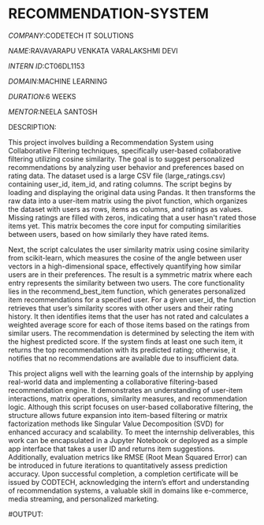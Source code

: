 # RECOMMENDATION-SYSTEM

*COMPANY*:CODETECH IT SOLUTIONS

*NAME*:RAVAVARAPU VENKATA VARALAKSHMI DEVI

*INTERN ID*:CT06DL1153

*DOMAIN*:MACHINE LEARNING

*DURATION*:6 WEEKS

*MENTOR*:NEELA SANTOSH

DESCRIPTION:

This project involves building a Recommendation System using Collaborative Filtering techniques, specifically user-based collaborative filtering utilizing cosine similarity. The goal is to suggest personalized recommendations by analyzing user behavior and preferences based on rating data. The dataset used is a large CSV file (large_ratings.csv) containing user_id, item_id, and rating columns. The script begins by loading and displaying the original data using Pandas. It then transforms the raw data into a user-item matrix using the pivot function, which organizes the dataset with users as rows, items as columns, and ratings as values. Missing ratings are filled with zeros, indicating that a user hasn't rated those items yet. This matrix becomes the core input for computing similarities between users, based on how similarly they have rated items.

Next, the script calculates the user similarity matrix using cosine similarity from scikit-learn, which measures the cosine of the angle between user vectors in a high-dimensional space, effectively quantifying how similar users are in their preferences. The result is a symmetric matrix where each entry represents the similarity between two users. The core functionality lies in the recommend_best_item function, which generates personalized item recommendations for a specified user. For a given user_id, the function retrieves that user’s similarity scores with other users and their rating history. It then identifies items that the user has not rated and calculates a weighted average score for each of those items based on the ratings from similar users. The recommendation is determined by selecting the item with the highest predicted score. If the system finds at least one such item, it returns the top recommendation with its predicted rating; otherwise, it notifies that no recommendations are available due to insufficient data.

This project aligns well with the learning goals of the internship by applying real-world data and implementing a collaborative filtering-based recommendation engine. It demonstrates an understanding of user-item interactions, matrix operations, similarity measures, and recommendation logic. Although this script focuses on user-based collaborative filtering, the structure allows future expansion into item-based filtering or matrix factorization methods like Singular Value Decomposition (SVD) for enhanced accuracy and scalability. To meet the internship deliverables, this work can be encapsulated in a Jupyter Notebook or deployed as a simple app interface that takes a user ID and returns item suggestions. Additionally, evaluation metrics like RMSE (Root Mean Squared Error) can be introduced in future iterations to quantitatively assess prediction accuracy. Upon successful completion, a completion certificate will be issued by CODTECH, acknowledging the intern’s effort and understanding of recommendation systems, a valuable skill in domains like e-commerce, media streaming, and personalized marketing.

#OUTPUT:

